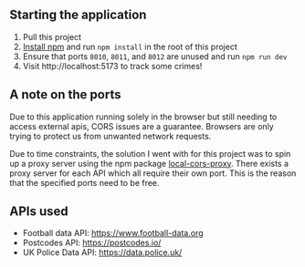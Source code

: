 ## Starting the application
1. Pull this project
2. [Install npm](https://docs.npmjs.com/downloading-and--node-js-and-npm) and run `npm install` in the root of this project
3. Ensure that ports `8010`, `8011`, and `8012` are unused and run `npm run dev`
4. Visit http://localhost:5173 to track some crimes!

## A note on the ports
Due to this application running solely in the browser but still needing to access
external apis, CORS issues are a guarantee. Browsers are only trying to protect us 
from unwanted network requests. 

Due to time constraints, the solution I went with for this project was to spin up
a proxy server using the npm package [local-cors-proxy](https://www.npmjs.com/package/local-cors-proxy).
There exists a proxy server for each API which all require their own port. This is the reason
that the specified ports need to be free.

## APIs used
- Football data API: https://www.football-data.org
- Postcodes API: https://postcodes.io/
- UK Police Data API: https://data.police.uk/